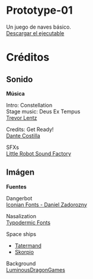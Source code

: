 # Prototype-01
Un juego de naves básico.  
[Descargar el ejecutable](https://www.dropbox.com/s/nn65zuu3jwxj532/Prototype-01_alpha.exe?dl=0)

# Créditos

## Sonido

**Música**  

Intro: Constellation  
Stage music: Deus Ex Tempus  
[Trevor Lentz](http://www.soundcloud.com/trevor-d-lentz)

Credits: Get Ready!  
[Dante Costilla](https://soundcloud.com/costilladante)

SFXs  
[Little Robot Sound Factory](http://www.littlerobotsoundfactory.com/)

## Imágen

**Fuentes**  

Dangerbot  
[Iconian Fonts - Daniel Zadorozny](http://www.iconian.com/)

Nasalization  
[Typodermic Fonts](typodermicfonts.com)


Space ships  
- [Tatermand](https://opengameart.org/users/tatermand)
- [Skorpio](https://opengameart.org/users/skorpio)

Background  
[LuminousDragonGames](https://opengameart.org/users/luminousdragongames)
